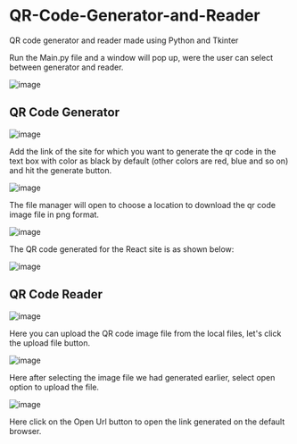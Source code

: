 # QR-Code-Generator-and-Reader
QR code generator and reader made using Python and Tkinter

Run the Main.py file and a window will pop up, were the user can select between generator and reader.

![image](https://github.com/Yuti2908/QR-Code-Generator-and-Reader/assets/92089277/3bdb3ded-acf3-4de3-ab56-a953e57157ad)

## QR Code Generator

![image](https://github.com/Yuti2908/QR-Code-Generator-and-Reader/assets/92089277/eda061e0-f017-408c-9a45-1a52d6e5a8e2)

Add the link of the site for which you want to generate the qr code in the text box with color as black by default (other colors are red, blue and so on) and hit the generate button.

![image](https://github.com/Yuti2908/QR-Code-Generator-and-Reader/assets/92089277/8d549305-8cbb-488d-95a0-c3d7c4d2b287)

The file manager will open to choose a location to download the qr code image file in png format.

![image](https://github.com/Yuti2908/QR-Code-Generator-and-Reader/assets/92089277/8eb23c2b-6f9e-4267-a58f-c6e5446a14d3)

The QR code generated for the React site is as shown below:

![image](https://github.com/Yuti2908/QR-Code-Generator-and-Reader/assets/92089277/a9af24fd-229e-428a-ae4f-6d2633042653)

## QR Code Reader

![image](https://github.com/Yuti2908/QR-Code-Generator-and-Reader/assets/92089277/b039a86d-f04a-45e2-b795-abd88db45dc9)

Here you can upload the QR code image file from the local files, let's click the upload file button.

![image](https://github.com/Yuti2908/QR-Code-Generator-and-Reader/assets/92089277/81c8f3b7-67eb-4bb8-8bf4-2a4bbdef1a1e)

Here after selecting the image file we had generated earlier, select open option to upload the file.

![image](https://github.com/Yuti2908/QR-Code-Generator-and-Reader/assets/92089277/ba1b5a25-44e8-4588-9f47-8bf07bf60d67)

Here click on the Open Url button to open the link generated on the default browser.
